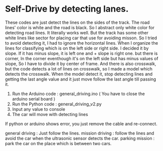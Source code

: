# Self-Drive by detecting lanes.

These codes are just detect the lines on the sides of the track. The road lines' color is white and the road is black. So I abstract only white color for detecting road lines.
It literally works well. But the track has some other white lines like sector for placing car that use for avoiding misson. So I tried to avoid detecting it, I had to ignore the horizontal lines.
When I organize the lines for classifying which is on the left side or right side. I decided it by slope. If it has minus slope, it is left one and + slope is right one. but there is corner, In the corner eventhough it's on the left side but has minus values of slope, So I have to divide it by center of frame.
And there is also crosswalk, but the code detects a lot of lines on crosswalk, so I made a model which detects the crosswalk. When the model detect it, stop detecting lines and getting the last angle value and it just move follow the last angle till passing it.

1. Run the Arduino code : general_driving.ino ( You have to close the arduino serial board )
2. Run the Python code : general_driving_v2.py
3. Input any value to console
4. The car will move with detecting lines

If python or arduino shows error, you just remove the cable and re-connect.

general driving : Just follow the lines.
mission driving : follow the lines and avoid the car when the ultrasonic sensor detects the car.
parking mission : park the car on the place which is between two cars.
